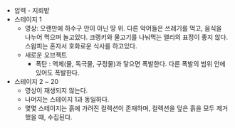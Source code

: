 * 압력 - 지뢰밭
 * 스테이지 1
   * 영상: 오랜만에 하수구 안이 아닌 땅 위. 다른 악어들은 쓰레기를 먹고, 음식을 나누어 먹으며 놀고있다. 크랭키와 물고기를 나눠먹는 앨리의 표정이 좋지 않다. 스왐피는 혼자서 호화로운 식사를 하고있다.
   * 새로운 오브젝트
     * 폭탄 : 액체(물, 독극물, 구정물)과 닿으면 폭발한다. 다른 폭발의 범위 안에 있어도 폭발한다.
 * 스테이지 2 ~ 20
   * 영상이 재생되지 않는다.
   * 나머지는 스테이지 1과 동일하다.
   * 몇몇 스테이지는 흙에 가려진 컬렉션이 존재하며, 컬렉션을 덮은 흙을 모두 제거했을 때, 수집된다.
